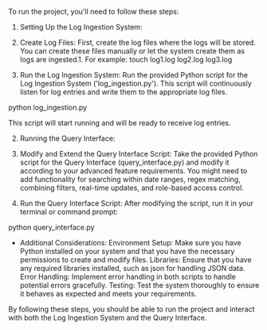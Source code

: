 
To run the project, you'll need to follow these steps:

1. Setting Up the Log Ingestion System:
1. Create Log Files: First, create the log files where the logs will be stored. You can create these files manually or let the system create them as logs are ingested.1.
For example:
touch log1.log log2.log log3.log

2. Run the Log Ingestion System: Run the provided Python script for the Log Ingestion System ('log_ingestion.py').
 This script will continuously listen for log entries and write them to the appropriate log files.

python log_ingestion.py

This script will start running and will be ready to receive log entries.

2. Running the Query Interface:
1. Modify and Extend the Query Interface Script: Take the provided Python script for the Query Interface (query_interface.py) and modify it according to your advanced feature requirements.
   You might need to add functionality for searching within date ranges, regex matching, combining filters, real-time updates, and role-based access control.

2. Run the Query Interface Script: After modifying the script, run it in your terminal or command prompt:

 python query_interface.py

* Additional Considerations:
Environment Setup: Make sure you have Python installed on your system and that you have the necessary permissions to create and modify files.
Libraries: Ensure that you have any required libraries installed, such as json for handling JSON data.
Error Handling: Implement error handling in both scripts to handle potential errors gracefully.
Testing: Test the system thoroughly to ensure it behaves as expected and meets your requirements.

By following these steps, you should be able to run the project and interact with both the Log Ingestion System and the Query Interface.
